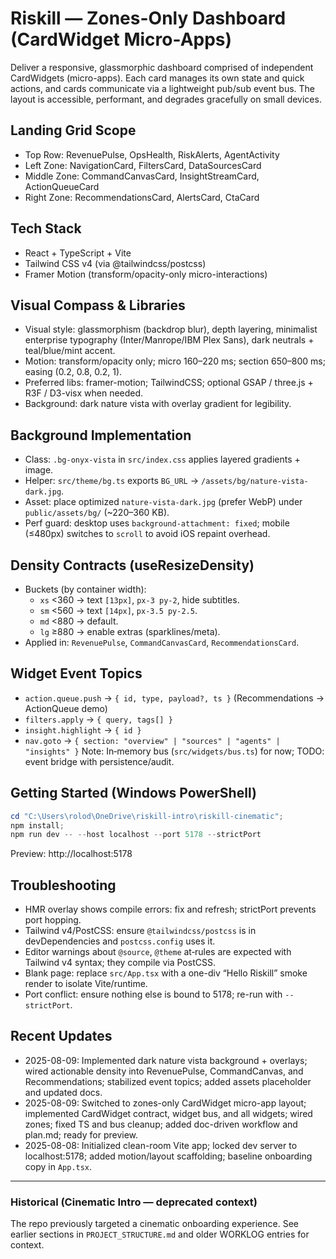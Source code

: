 # Riskill — Zones-Only Dashboard (CardWidget Micro-Apps)

Deliver a responsive, glassmorphic dashboard comprised of independent CardWidgets (micro-apps). Each card manages its own state and quick actions, and cards communicate via a lightweight pub/sub event bus. The layout is accessible, performant, and degrades gracefully on small devices.

## Landing Grid Scope
- Top Row: RevenuePulse, OpsHealth, RiskAlerts, AgentActivity
- Left Zone: NavigationCard, FiltersCard, DataSourcesCard
- Middle Zone: CommandCanvasCard, InsightStreamCard, ActionQueueCard
- Right Zone: RecommendationsCard, AlertsCard, CtaCard

## Tech Stack
- React + TypeScript + Vite
- Tailwind CSS v4 (via @tailwindcss/postcss)
- Framer Motion (transform/opacity-only micro-interactions)

## Visual Compass & Libraries
- Visual style: glassmorphism (backdrop blur), depth layering, minimalist enterprise typography (Inter/Manrope/IBM Plex Sans), dark neutrals + teal/blue/mint accent.
- Motion: transform/opacity only; micro 160–220 ms; section 650–800 ms; easing (0.2, 0.8, 0.2, 1).
- Preferred libs: framer-motion; TailwindCSS; optional GSAP / three.js + R3F / D3-visx when needed.
- Background: dark nature vista with overlay gradient for legibility.

## Background Implementation
- Class: `.bg-onyx-vista` in `src/index.css` applies layered gradients + image.
- Helper: `src/theme/bg.ts` exports `BG_URL` → `/assets/bg/nature-vista-dark.jpg`.
- Asset: place optimized `nature-vista-dark.jpg` (prefer WebP) under `public/assets/bg/` (~220–360 KB).
- Perf guard: desktop uses `background-attachment: fixed`; mobile (≤480px) switches to `scroll` to avoid iOS repaint overhead.

## Density Contracts (useResizeDensity)
- Buckets (by container width):
  - `xs` <360 → text `[13px]`, `px-3 py-2`, hide subtitles.
  - `sm` <560 → text `[14px]`, `px-3.5 py-2.5`.
  - `md` <880 → default.
  - `lg` ≥880 → enable extras (sparklines/meta).
- Applied in: `RevenuePulse`, `CommandCanvasCard`, `RecommendationsCard`.

## Widget Event Topics
- `action.queue.push` → `{ id, type, payload?, ts }` (Recommendations → ActionQueue demo)
- `filters.apply` → `{ query, tags[] }`
- `insight.highlight` → `{ id }`
- `nav.goto` → `{ section: "overview" | "sources" | "agents" | "insights" }`
Note: In‑memory bus (`src/widgets/bus.ts`) for now; TODO: event bridge with persistence/audit.

## Getting Started (Windows PowerShell)
```powershell
cd "C:\Users\rolod\OneDrive\riskill-intro\riskill-cinematic";
npm install;
npm run dev -- --host localhost --port 5178 --strictPort
```
Preview: http://localhost:5178

## Troubleshooting
- HMR overlay shows compile errors: fix and refresh; strictPort prevents port hopping.
- Tailwind v4/PostCSS: ensure `@tailwindcss/postcss` is in devDependencies and `postcss.config` uses it.
- Editor warnings about `@source`, `@theme` at‑rules are expected with Tailwind v4 syntax; they compile via PostCSS.
- Blank page: replace `src/App.tsx` with a one-div “Hello Riskill” smoke render to isolate Vite/runtime.
- Port conflict: ensure nothing else is bound to 5178; re-run with `--strictPort`.

## Recent Updates
- 2025-08-09: Implemented dark nature vista background + overlays; wired actionable density into RevenuePulse, CommandCanvas, and Recommendations; stabilized event topics; added assets placeholder and updated docs.
- 2025-08-09: Switched to zones-only CardWidget micro-app layout; implemented CardWidget contract, widget bus, and all widgets; wired zones; fixed TS and bus cleanup; added doc-driven workflow and plan.md; ready for preview.
- 2025-08-08: Initialized clean-room Vite app; locked dev server to localhost:5178; added motion/layout scaffolding; baseline onboarding copy in `App.tsx`.

---

### Historical (Cinematic Intro — deprecated context)
The repo previously targeted a cinematic onboarding experience. See earlier sections in `PROJECT_STRUCTURE.md` and older WORKLOG entries for context.
